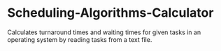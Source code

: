 # Scheduling-Algorithms-Calculator
Calculates turnaround times and waiting times for given tasks in an operating system by reading tasks from a text file.
